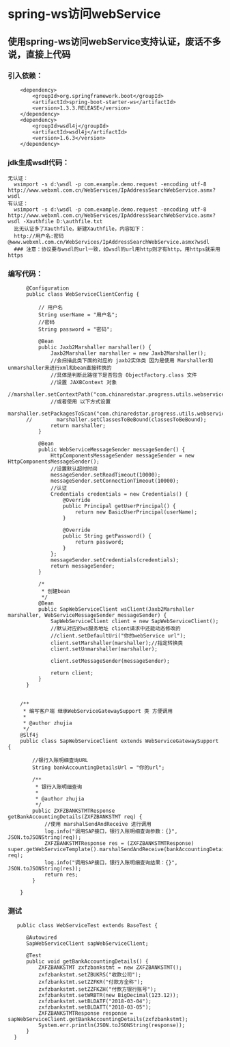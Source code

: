 # spring-ws访问webService
## 使用spring-ws访问webService支持认证，废话不多说，直接上代码
### 引入依赖：
        <dependency>
            <groupId>org.springframework.boot</groupId>
            <artifactId>spring-boot-starter-ws</artifactId>
            <version>1.3.3.RELEASE</version>
        </dependency>
        <dependency>
            <groupId>wsdl4j</groupId>
            <artifactId>wsdl4j</artifactId>
            <version>1.6.3</version>
        </dependency>

### jdk生成wsdl代码：
    无认证：
      wsimport -s d:\wsdl -p com.example.demo.request -encoding utf-8 http://www.webxml.com.cn/WebServices/IpAddressSearchWebService.asmx?wsdl
    有认证：
      wsimport -s d:\wsdl -p com.example.demo.request -encoding utf-8 http://www.webxml.com.cn/WebServices/IpAddressSearchWebService.asmx?wsdl -Xauthfile D:\authfile.txt
      比无认证多了Xauthfile，新建Xauthfile，内容如下：
      http://用户名:密码@www.webxml.com.cn/WebServices/IpAddressSearchWebService.asmx?wsdl
      ### 注意：协议要与wsdl的url一致，如wsdl的url用http则才有http，用https就采用https
 
### 编写代码：
          @Configuration
          public class WebServiceClientConfig {

              // 用户名
              String userName = "用户名";
              //密码
              String password = "密码";
              
              @Bean
              public Jaxb2Marshaller marshaller() {
                  Jaxb2Marshaller marshaller = new Jaxb2Marshaller();
                  //会扫描此类下面的对应的 jaxb2实体类 因为是使用 Marshaller和 unmarshaller来进行xml和bean直接转换的
                  //具体是判断此路径下是否包含 ObjectFactory.class 文件
                  //设置 JAXBContext 对象
                  //marshaller.setContextPath("com.chinaredstar.progress.utils.webservice");
                  //或者使用 以下方式设置
                  marshaller.setPackagesToScan("com.chinaredstar.progress.utils.webservice");
          //        marshaller.setClassesToBeBound(classesToBeBound);
                  return marshaller;
              }

              @Bean
              public WebServiceMessageSender messageSender() {
                  HttpComponentsMessageSender messageSender = new HttpComponentsMessageSender();
                  //设置默认超时时间
                  messageSender.setReadTimeout(10000);
                  messageSender.setConnectionTimeout(10000);
                  //认证
                  Credentials credentials = new Credentials() {
                      @Override
                      public Principal getUserPrincipal() {
                          return new BasicUserPrincipal(userName);
                      }

                      @Override
                      public String getPassword() {
                          return password;
                      }
                  };
                  messageSender.setCredentials(credentials);
                  return messageSender;
              }

              /*
               * 创建bean
               */
              @Bean
              public SapWebServiceClient wsClient(Jaxb2Marshaller marshaller, WebServiceMessageSender messageSender) {
                  SapWebServiceClient client = new SapWebServiceClient();
                  //默认对应的ws服务地址 client请求中还能动态修改的
                  //client.setDefaultUri("你的webService url");
                  client.setMarshaller(marshaller);//指定转换类
                  client.setUnmarshaller(marshaller);

                  client.setMessageSender(messageSender);

                  return client;
              }
          }
 
##         
        /**
         * 编写客户端 继承WebServiceGatewaySupport 类 方便调用
         *
         * @author zhujia
         */
        @Slf4j
        public class SapWebServiceClient extends WebServiceGatewaySupport {

            //银行入账明细查询URL
            String bankAccountingDetailsUrl = "你的url";

            /**
             * 银行入账明细查询
             *
             * @author zhujia
             */
            public ZXFZBANKSTMTResponse getBankAccountingDetails(ZXFZBANKSTMT req) {
                //使用 marshalSendAndReceive 进行调用
                log.info("调用SAP接口，银行入账明细查询参数：{}", JSON.toJSONString(req));
                ZXFZBANKSTMTResponse res = (ZXFZBANKSTMTResponse) super.getWebServiceTemplate().marshalSendAndReceive(bankAccountingDetailsUrl, req);
                log.info("调用SAP接口，银行入账明细查询结果：{}", JSON.toJSONString(res));
                return res;
            }

        }
  
 ### 测试
 
       public class WebServiceTest extends BaseTest {

          @Autowired
          SapWebServiceClient sapWebServiceClient;

          @Test
          public void getBankAccountingDetails() {
              ZXFZBANKSTMT zxfzbankstmt = new ZXFZBANKSTMT();
              zxfzbankstmt.setZBUKRS("收款公司");
              zxfzbankstmt.setZZFKR("付款方全称");
              zxfzbankstmt.setZZFKZH("付款方银行账号");
              zxfzbankstmt.setWRBTR(new BigDecimal(123.12));
              zxfzbankstmt.setBLDATF("2018-03-04");
              zxfzbankstmt.setBLDATT("2018-03-05");
              ZXFZBANKSTMTResponse response = sapWebServiceClient.getBankAccountingDetails(zxfzbankstmt);
              System.err.println(JSON.toJSONString(response));
          }
      }
        
  
